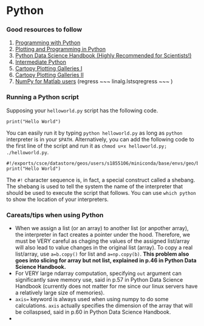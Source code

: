 # Python

### Good resources to follow
1. [Programming with Python](https://swcarpentry.github.io/python-novice-inflammation/)
2. [Plotting and Programming in Python](http://swcarpentry.github.io/python-novice-gapminder/)
3. [Python Data Science Handbook (Highly Recommended for Scientists!)](https://jakevdp.github.io/PythonDataScienceHandbook/)
4. [Intermediate Python](https://book.pythontips.com/en/latest/#)
5. [Cartopy Plotting Galleries I](https://mp.weixin.qq.com/s/VLRAwsNNdX7Yvnxt-JVHFA)
6. [Cartopy Plotting Galleries II](https://stackoverflow.com/questions/55598249/showing-alaska-and-hawaii-in-cartopy-map)
7. [NumPy for Matlab users](https://docs.scipy.org/doc/numpy/user/numpy-for-matlab-users.html) (regress ~~~ linalg.lstsqregress ~~~ )

### Running a Python script
Supposing your `helloworld.py` script has the following code.
```
print("Hello World")
```
You can easily run it by typing `python helloworld.py` as long as `python` interpreter is in your `$PATH`. Alternatively, you can add the following code to the first line of the script and run it as `chmod u+x helloworld.py; ./helloworld.py`.
```
#!/exports/csce/datastore/geos/users/s1855106/miniconda/base/envs/geo/bin/python
print("Hello World")
```
The `#!` character sequence is, in fact, a special construct called a shebang. The shebang is used to tell the system the name of the interpreter that should be used to execute the script that follows. You can use `which python` to show the location of your interpreters.

### Careats/tips when using Python
- When we assign a list (or an array) to another list (or anpother array), the interpreter in fact creates a pointer under the hood. Therefore, we must be VERY careful as chaging the values of the assigned list/array will also lead to value changes in the original list (array). To copy a real list/array, use `a=b.copy()` for list and `a=np.copy(b)`. **This problem also goes into slicing for array but not list, explained in p.46 in Python Data Science Handbook.**
- For VERY large ndarray computation, specifying `out` argument can significantly save memory use, said in p.57 in Python Data Science Handbook (currently does not matter for me since our linux servers have a relatively large size of memories).
- `axis=` keyword is always used when using numpy to do some calculations. `axis` actually specifies the dimension of the array that will be collaspsed, said in p.60 in Python Data Science Handbook.
- 

